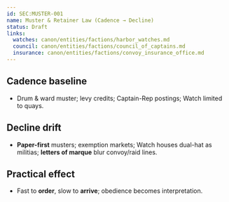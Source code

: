 ```yaml
---
id: SEC:MUSTER-001
name: Muster & Retainer Law (Cadence → Decline)
status: Draft
links:
  watches: canon/entities/factions/harbor_watches.md
  council: canon/entities/factions/council_of_captains.md
  insurance: canon/entities/factions/convoy_insurance_office.md
---
```


## Cadence baseline
- Drum & ward muster; levy credits; Captain-Rep postings; Watch limited to quays.

## Decline drift
- **Paper-first** musters; exemption markets; Watch houses dual-hat as militias; **letters of marque** blur convoy/raid lines.

## Practical effect
- Fast to **order**, slow to **arrive**; obedience becomes interpretation.
